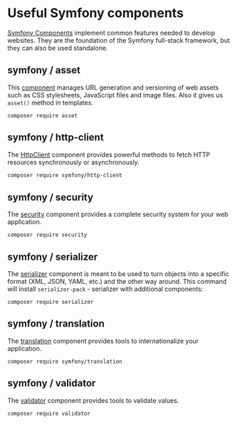 # Useful Symfony components

[Symfony Components](https://symfony.com/doc/current/components/index.html) implement common features needed to develop websites. They are the foundation of the Symfony full-stack framework, but they can also be used standalone.

## symfony / asset

This [component](https://github.com/symfony/asset) manages URL generation and versioning 
of web assets such as CSS stylesheets, JavaScript files and image files.
Also it gives us `asset()` method in templates.

```
composer require asset
```

## symfony / http-client

The [HttpClient](https://github.com/symfony/http-client) component provides powerful methods to fetch HTTP resources synchronously or asynchronously.

```bash
composer require symfony/http-client
```

## symfony / security

The [security](https://github.com/symfony/security) component provides a complete security system for your web application.

```
composer require security
```

## symfony / serializer

The [serializer](https://github.com/symfony/serializer) component is meant to be used to turn objects into a specific format (XML, JSON, YAML, etc.) and the other way around. This command will install `serializer-pack` - serializer with additional components:

```
composer require serializer
```

## symfony / translation

The [translation](https://github.com/symfony/translation) component provides tools to internationalize your application.

```
composer require symfony/translation
```

## symfony / validator

The [validator](https://github.com/symfony/validator) component provides tools to validate values.

```
composer require validator
```
